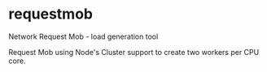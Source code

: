 # requestmob
Network Request Mob - load generation tool

Request Mob using Node's Cluster support to create two workers per CPU core.

